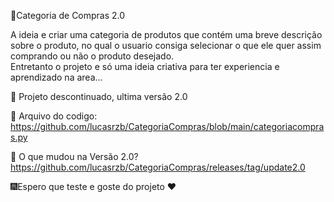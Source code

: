 🚀Categoria de Compras 2.0

A ideia e criar uma categoria de produtos que contém uma breve descrição sobre o produto, no qual o usuario consiga selecionar o que ele quer assim comprando ou não o produto desejado.  
Entretanto o projeto e só uma ideia criativa para ter experiencia e aprendizado na area...

👱 Projeto descontinuado, ultima versão 2.0

📑 Arquivo do codigo: https://github.com/lucasrzb/CategoriaCompras/blob/main/categoriacompras.py

📁 O que mudou na Versão 2.0?
https://github.com/lucasrzb/CategoriaCompras/releases/tag/update2.0

   
  🎆Espero que teste e goste do projeto ❤️

